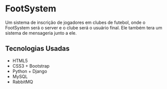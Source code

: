 # FootSystem
Um sistema de inscrição de jogadores em clubes de futebol, onde o FootSystem será o server e o clube será o usuário final. Ele também tera um sistema de mensageria junto a ele.

## Tecnologias Usadas
* HTML5
* CSS3 + Bootstrap
* Python + Django
* MySQL
* RabbitMQ
